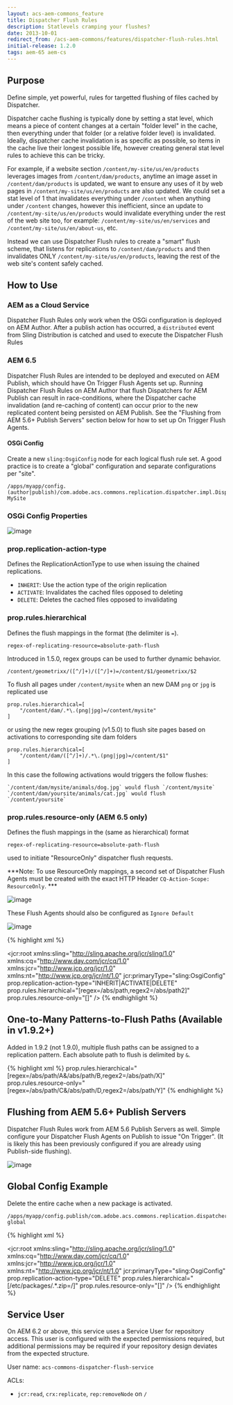 ```yaml
---
layout: acs-aem-commons_feature
title: Dispatcher Flush Rules
description: Statlevels cramping your flushes?
date: 2013-10-01
redirect_from: /acs-aem-commons/features/dispatcher-flush-rules.html
initial-release: 1.2.0
tags: aem-65 aem-cs
---
```


## Purpose

Define simple, yet powerful, rules for targetted flushing of files cached by Dispatcher.

Dispatcher cache flushing is typically done by setting a stat level, which means a piece of content changes at a certain "folder level" in the cache, then everything under that folder (or a relative folder level) is invalidated. Ideally, dispatcher cache invalidation is as specific as possible, so items in the cache live their longest possible life, however creating general stat level rules to achieve this can be tricky.

For example, if a website section `/content/my-site/us/en/products` leverages images from `/content/dam/products`, anytime an image asset in `/content/dam/products` is updated, we want to ensure any uses of it by web pages in `/content/my-site/us/en/products` are also updated. We could set a stat level of 1 that invalidates everything under `/content` when anything under `/content` changes, however this inefficient, since an update to `/content/my-site/us/en/products` would invalidate everything under the rest of the web site too, for example: `/content/my-site/us/en/services` and `/content/my-site/us/en/about-us`, etc.

Instead we can use Dispatcher Flush rules to create a "smart" flush scheme, that listens for replications to `/content/dam/products` and then invalidates ONLY `/content/my-site/us/en/products`, leaving the rest of the web site's content safely cached.

## How to Use

### AEM as a Cloud Service
Dispatcher Flush Rules only work when the OSGi configuration is deployed on AEM Author. After a publish action has occurred, a `distributed` event from Sling Distribution is catched and used to execute the Dispatcher Flush Rules

### AEM 6.5
Dispatcher Flush Rules are intended to be deployed and executed on AEM Publish, which should have  On Trigger Flush Agents set up. Running Dispatcher Flush Rules on AEM Author that flush Dispatchers for AEM Publish can result in race-conditions, where the Dispatcher cache invalidation (and re-caching of content) can occur prior to the new replicated content being persisted on AEM Publish. See the "Flushing from AEM 5.6+ Publish Servers" section below for how to set up On Trigger Flush Agents.

#### OSGi Config
Create a new `sling:OsgiConfig` node for each logical flush rule set. A good practice is to create a "global" configuration and separate configurations per "site".

    /apps/myapp/config.(author|publish)/com.adobe.acs.commons.replication.dispatcher.impl.DispatcherFlushRulesImpl-MySite

### OSGi Config Properties

![image](images/osgi-configuration.png)

### prop.replication-action-type

Defines the ReplicationActionType to use when issuing the chained replications.

* `INHERIT`: Use the action type of the origin replication
* `ACTIVATE`: Invalidates the cached files opposed to deleting
* `DELETE`: Deletes the cached files opposed to invalidating
 
### prop.rules.hierarchical

Defines the flush mappings in the format (the delimiter is `=`).

    regex-of-replicating-resource=absolute-path-flush

Introduced in 1.5.0, regex groups can be used to further dynamic behavior.

    /content/geometrixx/([^/]+)/([^/]+)=/content/$1/geometrixx/$2

To flush all pages under `/content/mysite` when an new DAM `png` or `jpg` is replicated use

    prop.rules.hierarchical=[
        "/content/dam/.*\.(png|jpg)=/content/mysite"
    ]

or using the new regex grouping (v1.5.0) to flush site pages based on activations to corresponding site dam folders

    prop.rules.hierarchical=[
        "/content/dam/([^/]+)/.*\.(png|jpg)=/content/$1"
    ]

In this case the following activations would triggers the follow flushes: 

    `/content/dam/mysite/animals/dog.jpg` would flush `/content/mysite`
    `/content/dam/yoursite/animals/cat.jpg` would flush `/content/yoursite`

### prop.rules.resource-only (AEM 6.5 only)

Defines the flush mappings in the (same as hierarchical) format

    regex-of-replicating-resource=absolute-path-flush

used to initiate "ResourceOnly" dispatcher flush requests.

***Note: To use ResourceOnly mappings, a second set of Dispatcher Flush Agents must be created with the exact HTTP Header `CQ-Action-Scope: ResourceOnly`. ***

![image](images/replication-agent-config-cq-action-scope-resourceonly.png)

These Flush Agents should also be configured as `Ignore Default`

![image](images/replication-agent-config-ignore-default.png)


{% highlight xml %}
<?xml version="1.0" encoding="UTF-8"?>
<jcr:root xmlns:sling="http://sling.apache.org/jcr/sling/1.0" xmlns:cq="http://www.day.com/jcr/cq/1.0"
    xmlns:jcr="http://www.jcp.org/jcr/1.0" xmlns:nt="http://www.jcp.org/jcr/nt/1.0"
    jcr:primaryType="sling:OsgiConfig"
    prop.replication-action-type="INHERIT|ACTIVATE|DELETE"
    prop.rules.hierarchical="[regex=/abs/path,regex2=/abs/path2]"
    prop.rules.resource-only="[]"
    />
{% endhighlight %}  


## One-to-Many Patterns-to-Flush Paths (Available in v1.9.2+)

Added in 1.9.2 (not 1.9.0), multiple flush paths can be assigned to a replication pattern. Each absolute path to flush is delimited by `&`.

{% highlight xml %}
    prop.rules.hierarchical="[regex=/abs/path/A&/abs/path/B,regex2=/abs/path/X]"
    prop.rules.resource-only="[regex=/abs/path/C&/abs/path/D,regex2=/abs/path/Y]"
{% endhighlight %}  

## Flushing from AEM 5.6+ Publish Servers

Dispatcher Flush Rules work from AEM 5.6 Publish Servers as well. Simple configure your Dispatcher Flush Agents on Publish to issue "On Trigger". (It is likely this has been previously configured if you are already using Publish-side flushing).

![image](images/replication-agent-config-on-receive.png)


## Global Config Example

Delete the entire cache when a new package is activated.  

    /apps/myapp/config.publish/com.adobe.acs.commons.replication.dispatcher.impl.DispatcherFlushRulesImpl-global

{% highlight xml %}
<?xml version="1.0" encoding="UTF-8"?>
<jcr:root xmlns:sling="http://sling.apache.org/jcr/sling/1.0" xmlns:cq="http://www.day.com/jcr/cq/1.0"
    xmlns:jcr="http://www.jcp.org/jcr/1.0" xmlns:nt="http://www.jcp.org/jcr/nt/1.0"
    jcr:primaryType="sling:OsgiConfig"
    prop.replication-action-type="DELETE"
    prop.rules.hierarchical="[/etc/packages/.*\.zip=/]"
    prop.rules.resource-only="[]"
    />
{% endhighlight %}     

## Service User

On AEM 6.2 or above, this service uses a Service User for repository access. This user is configured with
the expected permissions required, but additional permissions may be required if your repository design
deviates from the expected structure.

User name: `acs-commons-dispatcher-flush-service`

ACLs:

* `jcr:read`, `crx:replicate`, `rep:removeNode` on `/`
